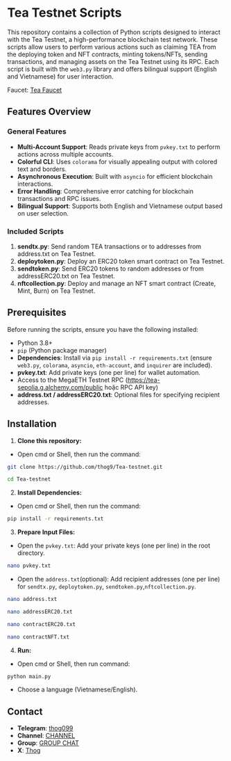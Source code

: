 # Tea Testnet Scripts

This repository contains a collection of Python scripts designed to interact with the Tea Testnet, a high-performance blockchain test network. These scripts allow users to perform various actions such as claiming TEA from the deploying token and NFT contracts, minting tokens/NFTs, sending transactions, and managing assets on the Tea Testnet using its RPC. Each script is built with the `web3.py` library and offers bilingual support (English and Vietnamese) for user interaction.

Faucet: [Tea Faucet](https://faucet-sepolia.tea.xyz/)

## Features Overview

### General Features

- **Multi-Account Support**: Reads private keys from `pvkey.txt` to perform actions across multiple accounts.
- **Colorful CLI**: Uses `colorama` for visually appealing output with colored text and borders.
- **Asynchronous Execution**: Built with `asyncio` for efficient blockchain interactions.
- **Error Handling**: Comprehensive error catching for blockchain transactions and RPC issues.
- **Bilingual Support**: Supports both English and Vietnamese output based on user selection.

### Included Scripts

1. **sendtx.py**: Send random TEA transactions or to addresses from address.txt on Tea Testnet.
2. **deploytoken.py**: Deploy an ERC20 token smart contract on Tea Testnet.
3. **sendtoken.py**: Send ERC20 tokens to random addresses or from addressERC20.txt on Tea Testnet.
4. **nftcollection.py**: Deploy and manage an NFT smart contract (Create, Mint, Burn) on Tea Testnet.

## Prerequisites

Before running the scripts, ensure you have the following installed:

- Python 3.8+
- `pip` (Python package manager)
- **Dependencies**: Install via `pip install -r requirements.txt` (ensure `web3.py`, `colorama`, `asyncio`, `eth-account`, and `inquirer` are included).
- **pvkey.txt**: Add private keys (one per line) for wallet automation.
- Access to the MegaETH Testnet RPC (https://tea-sepolia.g.alchemy.com/public hoặc RPC API key)
- **address.txt / addressERC20.txt**: Optional files for specifying recipient addresses.

## Installation

1. **Clone this repository:**
- Open cmd or Shell, then run the command:
```sh
git clone https://github.com/thog9/Tea-testnet.git
```
```sh
cd Tea-testnet
```
2. **Install Dependencies:**
- Open cmd or Shell, then run the command:
```sh
pip install -r requirements.txt
```
3. **Prepare Input Files:**
- Open the `pvkey.txt`: Add your private keys (one per line) in the root directory.
```sh
nano pvkey.txt 
```
- Open the `address.txt`(optional): Add recipient addresses (one per line) for `sendtx.py`, `deploytoken.py`, `sendtoken.py`,`nftcollection.py`.
```sh
nano address.txt 
```
```sh
nano addressERC20.txt
```
```sh
nano contractERC20.txt
```
```sh
nano contractNFT.txt
```
4. **Run:**
- Open cmd or Shell, then run command:
```sh
python main.py
```
- Choose a language (Vietnamese/English).

## Contact

- **Telegram**: [thog099](https://t.me/thog099)
- **Channel**: [CHANNEL](https://t.me/thogairdrops)
- **Group**: [GROUP CHAT](https://t.me/thogchats)
- **X**: [Thog](https://x.com/thog099) 
